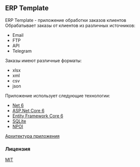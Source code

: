 ## ERP Template

ERP Template - приложение обработки заказов клиентов  
Обрабатывает заказы от клиентов из различных источников:
 - Email
 - FTP
 - API
 - Telegram

 Заказы имеют различные форматы:
 - xlsx
 - xml
 - csv
 - json

 Приложение использует следующие технологии:
 - [Net 6](https://dotnet.microsoft.com/en-us/)
 - [ASP.Net Core 6](https://dotnet.microsoft.com/en-us/apps/aspnet)
 - [Entity Framework Core 6](https://learn.microsoft.com/en-us/ef/core/)
 - [SQLite](https://www.sqlite.org)
 - [NPOI](https://www.nuget.org/packages/NPOI)

[Архитектура приложения](doc/arch.md)

### Лицензия
[MIT](https://mit-license.org/)
